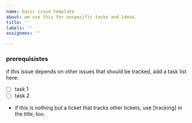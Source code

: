 ```yaml
---
name: basic issue template
about: we use this for unspecific tasks and ideas.
title: ''
labels: ''
assignees: ''

---
```


### prerequisistes
if this issue depends on other issues that should be tracked, add a task list here:
- [ ] task 1
- [ ] task 2
* if this is nothing but a ticket that tracks other tickets, use [tracking] in the title, too.
